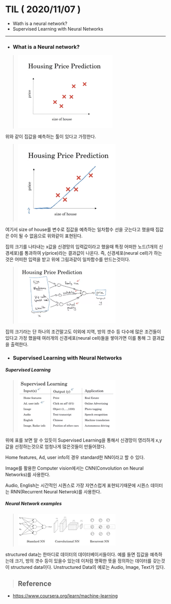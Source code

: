# TIL ( 2020/11/07 )
- Wath is a neural network?
- Supervised Learning with Neural Networks

---

- ### What is a Neural network?

> <img src="../image/Deep_learning/001.png" alt="Alt text" style="zoom:30%;" />
위와 같이 집값을 예측하는 툴이 있다고 가정한다.

> <img src="../image/Deep_learning/002.png" alt="Alt text" style="zoom:30%;" />



여기서 size of house를 변수로 집값을 예측하는 일차함수 선을 긋는다고 했을때 집값은 0이 될 수 없음으로 위와같이 표현된다. 

집의 크기를 나타내는 x값을 신경망의 입력값이라고 했을때 특정 어떠한 노드(1개의 신경세포)를 통과하여 y(price)라는 결과값이 나온다. 즉, 신경세포(neural cell)가 하는것은 어떠한 입력을 받고 위에 그림과같이 일차함수를 만드는것이다.

> <img src="../image/Deep_learning/003.png" alt="Alt text" style="zoom:30%;" />
집의 크기라는 단 하나의 조건말고도 이외에 지역, 방의 갯수 등 다수에 많은 조건들이 있다고 가정 했을때 여러개의 신경세포(neural cell)들을 쌓아가면 이를 통해 그 결과값을 출력한다.



- ### Supervised Learning with Neural Networks



##### Supervised Learning

> <img src="../image/Deep_learning/004.png" alt="Alt text" style="zoom:30%;" />

위에 표를 보면 알 수 있듯이 Supervised Learning을 통해서 신경망이 영리하게 x,y값을 선정하는것으로 엄청나게 많은것들이 만들어졌다.

Home features, Ad, user info의 경우 standard한 NN이라고 할 수 있다.

Image를 활용한 Computer vision에서는 CNN(Convolution on Neural Networks)를 사용한다.

Audio, English는 시간적인 시퀀스로 가장 자연스럽게 표현되기때문에 시퀀스 데이터는 RNN(Recurrent Neural Netwrok)를 사용한다.



##### Neural Network examples

> <img src="../image/Deep_learning/005.png" alt="Alt text" style="zoom:30%;" />

structured data는 한마디로 데이터의 데이터베이서들이다. 예를 들면 집값을 예측하는데 크기, 방의 갯수 등이 있을수 있는데 이처럼 명확한 뜻을 정의하는 데이터를 갖는것이 structured data이다. Unstructured Data의 예로는 Audio, Image, Text가 있다. 



>## Reference

- https://www.coursera.org/learn/machine-learning